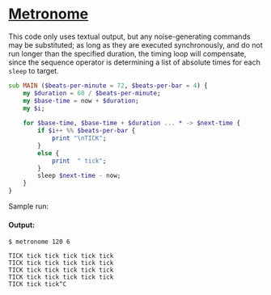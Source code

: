 [1]: https://rosettacode.org/wiki/Metronome

# [Metronome][1]

This code only uses textual output, but any noise-generating commands may be substituted; as long as they are executed synchronously, and do not run longer than the specified duration, the timing loop will compensate, since the sequence operator is determining a list of absolute times for each `sleep` to target.

```raku
sub MAIN ($beats-per-minute = 72, $beats-per-bar = 4) {
    my $duration = 60 / $beats-per-minute;
    my $base-time = now + $duration;
    my $i;
 
    for $base-time, $base-time + $duration ... * -> $next-time {
        if $i++ %% $beats-per-bar {
            print "\nTICK";
        }
        else {
            print  " tick";
        }
        sleep $next-time - now;
    }
}
```


Sample run:


#### Output:
```
$ metronome 120 6

TICK tick tick tick tick tick
TICK tick tick tick tick tick
TICK tick tick tick tick tick
TICK tick tick tick tick tick
TICK tick tick^C
```